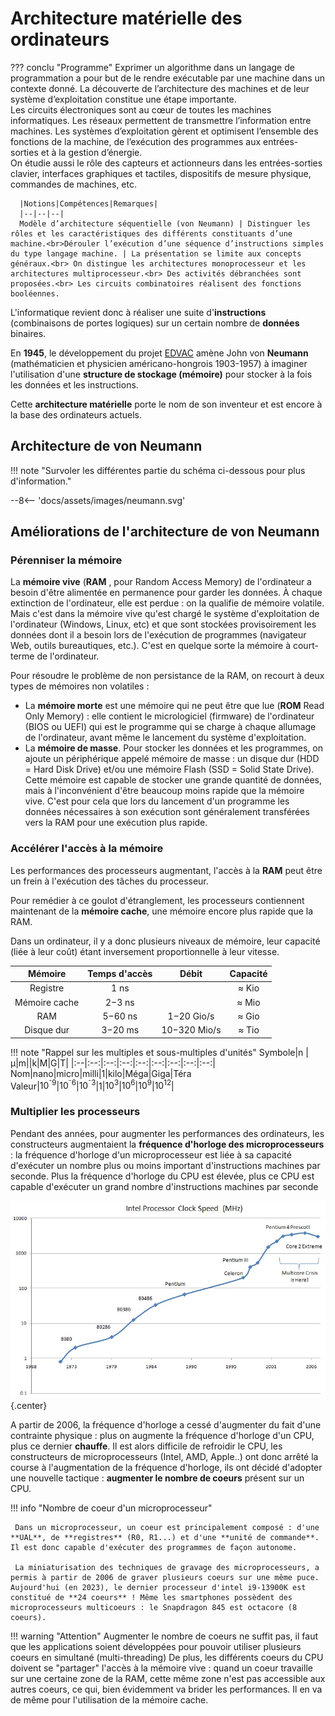 # Architecture matérielle des ordinateurs


??? conclu "Programme"
      Exprimer un algorithme dans un langage de programmation a pour but de le rendre
      exécutable par une machine dans un contexte donné. La découverte de l’architecture des machines et de leur système d’exploitation constitue une étape importante.  
      Les circuits électroniques sont au cœur de toutes les machines informatiques. Les réseaux permettent de transmettre l’information entre machines. Les systèmes d’exploitation gèrent et optimisent l’ensemble des fonctions de la machine, de l’exécution des programmes aux entrées-sorties et à la gestion d’énergie.  
      On étudie aussi le rôle des capteurs et actionneurs dans les entrées-sorties clavier, interfaces graphiques et tactiles, dispositifs de mesure physique, commandes de machines, etc.

      |Notions|Compétences|Remarques|
      |--|--|--|
      Modèle d’architecture séquentielle (von Neumann) | Distinguer les rôles et les caractéristiques des différents constituants d’une machine.<br>Dérouler l’exécution d’une séquence d’instructions simples du type langage machine. | La présentation se limite aux concepts généraux.<br> On distingue les architectures monoprocesseur et les architectures multiprocesseur.<br> Des activités débranchées sont proposées.<br> Les circuits combinatoires réalisent des fonctions booléennes.

L'informatique revient donc à réaliser une suite d'**instructions** (combinaisons de portes logiques) sur un certain nombre de **données** binaires.

En **1945**, le développement du projet [EDVAC](https://fr.wikipedia.org/wiki/Electronic_Discrete_Variable_Automatic_Computer) amène  John von **Neumann** (mathématicien et physicien américano-hongrois 1903-1957) à imaginer l'utilisation d'une **structure de stockage (mémoire)** pour stocker à la fois les données et les instructions.

Cette **architecture matérielle** porte le nom de son inventeur et est encore à la base des ordinateurs actuels.


## Architecture de von Neumann

!!! note "Survoler les différentes partie du schéma ci-dessous pour plus d'information."

<style>
.element:hover, .element:hover * {
  cursor: pointer;
}

svg {
   width: 100%;
}
.tooltip {
   color:black;
    position: absolute;
    padding: 6px;
    background-color: #f0f0f0;
    border: 1px solid #ccc;
    border-radius: 4px;
    font-size: 12px;
    pointer-events: none;
  } 

</style>

--8<-- 'docs/assets/images/neumann.svg'


<script>
   $(document).ready( function(event) {
      const elements = document.querySelectorAll('.element');
      elements.forEach(element => {
         // Ajouter le gestionnaire d'événement pour la sortie de la souris
         element.addEventListener('mouseover', function(e) {
            const tooltip = document.createElement("div");
            tooltip.classList.add("tooltip");
            tooltip.style.left = (e.pageX+10) + "px";
            tooltip.style.top = (e.pageY+10) + "px";
            tooltip.innerHTML = element.querySelector('.description').innerHTML;
            document.body.appendChild(tooltip);
      });
      element.addEventListener('mousemove', function(e) {
            const tooltip = document.querySelector('.tooltip');
            tooltip.style.left = (e.pageX+10) + "px";
            tooltip.style.top = (e.pageY+10) + "px";
      });
      element.addEventListener('mouseout', function(e) {
            const tooltip = document.querySelector('.tooltip');
            tooltip.remove();
      });
      });
   });

</script>



## Améliorations de l'architecture de von Neumann

### Pérenniser la mémoire
La **mémoire vive** (**RAM** , pour Random Access Memory) de l'ordinateur a besoin d'être alimentée en permanence pour garder les données. À chaque extinction de l'ordinateur, elle est perdue : on la qualifie de mémoire volatile. Mais c'est dans la mémoire vive qu'est chargé le système d'exploitation de l'ordinateur (Windows, Linux, etc) et que sont stockées provisoirement les données dont il a besoin lors de l'exécution de programmes (navigateur Web, outils bureautiques, etc.). C'est en quelque sorte la mémoire à court-terme de l'ordinateur.

Pour résoudre le problème de non persistance de la RAM, on recourt à deux types de mémoires non volatiles :

- La **mémoire morte** est une mémoire qui ne peut être que lue (**ROM** Read Only Memory) : elle contient le micrologiciel (firmware) de l'ordinateur (BIOS ou UEFI) qui est le programme qui se charge à chaque allumage de l'ordinateur, avant même le lancement du système d'exploitation.
- La **mémoire de masse**. Pour stocker les données et les programmes, on ajoute un périphérique appelé mémoire de masse : un disque dur (HDD = Hard Disk Drive) et/ou une mémoire Flash (SSD = Solid State Drive). Cette mémoire est capable de stocker une grande quantité de données, mais à l'inconvénient d'être beaucoup moins rapide que la mémoire vive. C'est pour cela que lors du lancement d'un programme les données nécessaires à son exécution sont généralement transférées vers la RAM pour une exécution plus rapide.


### Accélérer l'accès à la mémoire
Les performances des processeurs augmentant, l'accès à la **RAM** peut être un frein à l'exécution des tâches du processeur.

Pour remédier à ce goulot d'étranglement, les processeurs contiennent maintenant de la **mémoire cache**, une mémoire encore plus rapide que la RAM.

Dans un ordinateur, il y a donc plusieurs niveaux de mémoire, leur capacité (liée à leur coût) étant inversement proportionnelle à leur vitesse.

|Mémoire |	Temps d'accès |	Débit 	| Capacité|
|:--:|:--:|:--:|:--:|  
Registre |	1 ns 	| |≈ Kio
Mémoire cache |	2−3 ns 	| |≈ Mio
RAM |	5−60 ns 	| 1−20 Gio/s |	≈ Gio
Disque dur |	3−20 ms 	| 10−320 Mio/s |	≈ Tio

!!! note "Rappel sur les multiples et sous-multiples d'unités"
      Symbole|n |µ|m||k|M|G|T|
      |:--|:--:|:--:|:--:|:--:|:--:|:--:|:--:|:--:|
      Nom|nano|micro|milli|1|kilo|Méga|Giga|Téra
      Valeur|$10^{⁻9}$|$10^{⁻6}$|$10^{⁻3}$|1|$10^3$|$10^6$|$10^9$|$10^{12}$|

### Multiplier les processeurs

Pendant des années, pour augmenter les performances des ordinateurs, les constructeurs augmentaient la **fréquence d'horloge des microprocesseurs** : la fréquence d'horloge d'un microprocesseur est liée à sa capacité d'exécuter un nombre plus ou moins important d'instructions machines par seconde. Plus la fréquence d'horloge du CPU est élevée, plus ce CPU est capable d'exécuter un grand nombre d'instructions machines par seconde 

![](/assets/images/clockspeeds.jpg){.center}

A partir de 2006, la fréquence d'horloge a cessé d'augmenter du fait d'une contrainte physique : plus on augmente la fréquence d'horloge d'un CPU, plus ce dernier **chauffe**. Il est alors difficile de refroidir le CPU, les constructeurs de microprocesseurs (Intel, AMD, Apple..) ont donc arrêté la course à l'augmentation de la fréquence d'horloge, ils ont décidé d'adopter une nouvelle tactique : **augmenter le nombre de coeurs** présent sur un CPU.

!!! info "Nombre de coeur d'un microprocesseur"

     Dans un microprocesseur, un coeur est principalement composé : d'une **UAL**, de **registres** (R0, R1...) et d'une **unité de commande**. Il est donc capable d'exécuter des programmes de façon autonome. 
  
     La miniaturisation des techniques de gravage des microprocesseurs, a permis à partir de 2006 de graver plusieurs coeurs sur une même puce. Aujourd'hui (en 2023), le dernier processeur d'intel i9-13900K est constitué de **24 coeurs** ! Même les smartphones possèdent des microprocesseurs multicoeurs : le Snapdragon 845 est octacore (8 coeurs).

!!! warning "Attention"
     Augmenter le nombre de coeurs ne suffit pas, il faut que les applications soient développées pour pouvoir utiliser plusieurs coeurs en simultané (multi-threading) De plus, les différents coeurs du CPU doivent se "partager" l'accès à la mémoire vive : quand un coeur travaille sur une certaine zone de la RAM, cette même zone n'est pas accessible aux autres coeurs, ce qui, bien évidemment va brider les performances. Il en va de même pour l'utilisation de la mémoire cache.
